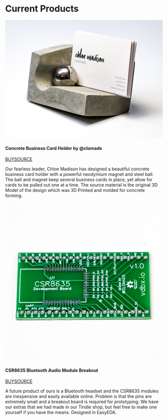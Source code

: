 # Current Products

![Business Card Holder](/img/P1000544-2.jpg)
#### Concrete Business Card Holder by @clomads
<a class="button" target="_blank" href="http://amzn.to/2F9KP4S">BUY</a><a href="https://github.com/vdbxio/clomads-card-holder/" class="button" target="_blank">SOURCE</a>

Our fearless leader, Chloe Madison has designed a beautiful concrete business card holder with a powerful neodymium magnet and steel ball. The ball and magnet keep several business cards in place, yet allow for cards to be pulled out one at a time. The source material is the original 3D Model of the design which was 3D Printed and molded for concrete forming.


![CSR8635 Breakout](/img/P1010241-3.jpg)
#### CSR8635 Bluetooth Audio Module Breakout
<a class="button" target="_blank" href="https://www.tindie.com/products/11431/">BUY</a><a class="button" target="_blank" href="https://easyeda.com/clomads/CSR8635_Breakout-72f90a02e918496186b20209678dd9dc">SOURCE</a>

A future product of ours is a Bluetooth headset and the CSR8635 modules are inexpensive and easily available online. Problem is that the pins are extremely small and a breakout board is required for prototyping. We have our extras that we had made in our Tindie shop, but feel free to make one yourself if you have the means. Designed in EasyEDA.

